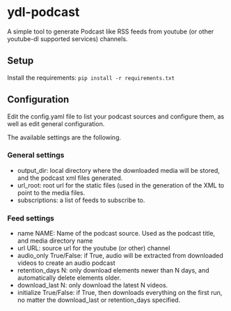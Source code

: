 # ydl-podcast

A simple tool to generate Podcast like RSS feeds from youtube (or other
youtube-dl supported services) channels.

## Setup

Install the requirements:
```pip install -r requirements.txt```

## Configuration

Edit the config.yaml file to list your podcast sources and configure them,
as well as edit general configuration.

The available settings are the following.

### General settings
- output_dir: local directory where the downloaded media will be stored, and
  the podcast xml files generated.
- url_root: root url for the static files (used in the generation of the XML to
  point to the media files.
- subscriptions: a list of feeds to subscribe to.

### Feed settings
- name NAME: Name of the podcast source. Used as the podcast title, and media
  directory name
- url URL: source url for the youtube (or other) channel
- audio_only True/False: if True, audio will be extracted from downloaded videos to create
  an audio podcast
- retention_days N: only download elements newer than N days, and automatically
  delete elements older.
- download_last N: only download the latest N videos.
- initialize True/False: if True, then downloads everything on the first run, no matter the download_last or retention_days specified.
